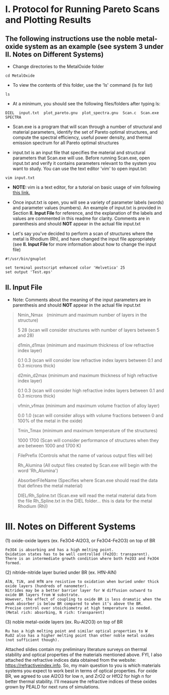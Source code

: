 # I. Protocol for Running Pareto Scans and Plotting Results

## The following instructions use the noble metal-oxide system as an example (see system 3 under II. Notes on Different Systems)

- Change directories to the MetalOxide folder

`cd MetalOxide`

- To view the contents of this folder, use the 'ls' command (ls for list)

`ls`

- At a minimum, you should see the following files/folders after typing ls:

`DIEL  input.txt  plot_pareto.gnu  plot_spectra.gnu  Scan.c  Scan.exe  SPECTRA`

- Scan.exe is a program that will scan through a number of structural and material parameters, identify the set of Pareto optimal structures, and compute the spectral efficiency, useful power density, and thermal emission spectrum for all Pareto optimal structures

- input.txt is an input file that specifies the material and structural parameters that Scan.exe will use.  Before running Scan.exe, open input.txt and verify it contains parameters relevant to the system you want to study.  You can use the text editor 'vim' to open input.txt:

`vim input.txt`

- <b> NOTE: </b> vim is a text editor, for a tutorial on basic usage of vim following [this link.](http://www.openvim.com/)

- Once input.txt is open, you will see a variety of parameter labels (words) and parameter values (numbers).  An example of input.txt is provided in Section <b> II. Input File </b> for reference, and the explanation of the labels and values are commented in this readme for clarity.  Comments are in parenthesis and should <b> NOT </b> appear in the actual file input.txt  
- Let's say you've decided to perform a scan of structures where the metal is Rhodium (Rh), and have changed the input file appropriately (see <b> II. Input File </b> for more information about how to change the input file)

```gnuplot 
#!/usr/bin/gnuplot

set terminal postscript enhanced color 'Helvetica' 25
set output 'Test.eps'
```



## II. Input File
- Note: Comments about the meaning of the input parameters are in parenthesis and should <b> NOT </b> appear in the actual file input.txt

>Nmin_Nmax   (minimum and maximum number of layers in the structure) 
>
>5 28        (scan will consider structures with number of layers between 5 and 28)

>d1min_d1max (minimum and maximum thickness of low refractive index layer) 
>
>0.1  0.3    (scan will consider low refractive index layers between 0.1 and 0.3 microns thick)
 
>d2min_d2max  (minimum and maximum thickness of high refractive index layer) 
>
>0.1  0.3     (scan will consider high refractive index layers between 0.1 and 0.3 microns thick)

>vfmin_vfmax  (minimum and maximum volume fraction of alloy layer)
>
>0.0 1.0      (scan will consider alloys with volume fractions between 0 and 100% of the metal in the oxide)

>Tmin_Tmax    (minimum and maximum temperature of the structures)
>
>1000 1700    (Scan will consider performance of structures when they are between 1000 and 1700 K)

>FilePrefix   (Controls what the name of various output files will be)
>
>Rh_Alumina   (All output files created by Scan.exe will begin with the word 'Rh_Alumina')

>AbsorberFileName (Specifies where Scan.exe should read the data that defines the metal material)
>
>DIEL/Rh_Spline.txt (Scan.exe will read the metal material data from the file Rh_Spline.txt in the DIEL folder... this is data for the metal Rhodium (Rh))


# III. Notes on Different Systems
(1) oxide-oxide layers (ex. Fe3O4-Al2O3, or Fe3O4-Fe2O3) on top of BR

    Fe3O4 is absorbing and has a high melting point.
    Oxidation states has to be well controlled (Fe2O3: transparent).
    There is an intermediate growth condition where both Fe2O3 and Fe3O4 formed.

(2) nitride-nitride layer buried under BR (ex. HfN-AlN)

    AlN, TiN, and HfN are resistive to oxidation when buried under thick oxide layers (hundreds of nanometer). 
    Nitrides may be a better barrier layer for W diffusion outward to oxide BR layers from W substrate.
    However, the effect of coupling to oxide BR is less dramatic when the weak absorber is below BR compared to when it’s above the BR.
    Precise control over stoichiometry at high temperature is needed. (Metal rich: absorbing, N rich: transparent)

(3) noble metal-oxide layers (ex. Ru-Al2O3) on top of BR

    Ru has a high melting point and similar optical properties to W
    RuO2 also has a higher melting point than other noble metal oxides (not sufficient though).

Attached slides contain my preliminary literature surveys on thermal stability and optical properties of the materials mentioned above. FYI, I also attached the refractive indices data obtained from the website: https://refractiveindex.info. So, my main question to you is which materials systems you expect to work best in terms of optical properties. For oxide BR, we agreed to use Al2O3 for low n, and ZrO2 or HfO2 for high n for better thermal stability. I'll measure the refractive indices of these oxides grown by PEALD for next runs of simulations.
